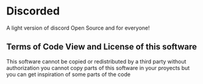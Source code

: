 # Discorded
A light version of discord
Open Source and for everyone!


## Terms of Code View and License of this software

This software cannot be copied or redistributed by a third party without authorization
you cannot copy parts of this software in your proyects but you can get inspiration of some parts of the code
